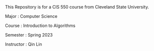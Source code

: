 This Repository is for a CIS 550 course from Cleveland State University.

Major : Computer Science

Course : Introduction to Algorithms

Semester : Spring 2023

Instructor : Qin Lin
